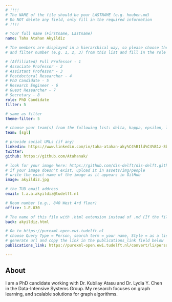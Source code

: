 ```yaml
---
# !!!!
# The NAME of the file should be your LASTNAME (e.g. houben.md)
# Do NOT delete any field, only fill in the required information
# !!!! 

# Your full name (Firstname, Lastname)
name: Taha Atahan Akyildiz

# The members are displayed in a hierarchical way, so please choose the role (e.g. Full Professor, Assistant Professor etc) 
# and filter number (e.g. 1, 2, 3) from this list and fill in the role and filter from below:

# (Affiliated) Full Professor - 1
# Associate Professor - 2
# Assistant Professor - 3
# Postdoctoral Researcher - 4
# PhD Candidate - 5
# Research Engineer - 6 
# Guest Researcher - 7
# Secretary - 8
role: PhD Candidate
filter: 5

# same as filter
theme-filter: 5

# choose your team(s) from the following list: delta, kappa, epsilon, lambda, cel
team: [sgl]

# provide social URLs (if any)
linkedin: https://www.linkedin.com/in/taha-atahan-aky%C4%B1ld%C4%B1z-8b2321123/
twitter: 
github: https://github.com/Atahanak/

# look for your image here: https://github.com/dis-delft/dis-delft.github.io/tree/master/assets/img/people 
# if your image doesn't exist, upload it in assets/img/people 
# write the exact name of the image as it appears in GitHub  
image: akyildiz.jpg

# the TUD email address
email: t.a.a.akyildiz@tudelft.nl

# Room number (e.g., 840 West 4rd floor)
office: 1.E.030

# The name of this file with .html extension instead of .md (If the filename is ionescu.md, the "back" field will be ionescu.html)
back: akyildiz.html

# Go to https://purexml-open.ewi.tudelft.nl 
# choose Query Type = Person, search term = your name, Style = as a list
# generate url and copy the link in the publications_link field below
publications_link: https://purexml-open.ewi.tudelft.nl/convert/li/persons/5a873e09-a978-4540-a5cb-820d86927fdb 

---
```


## About

I am a PhD candidate working with Dr. Kubilay Atasu and Dr. Lydia Y. Chen in the Data-Intensive Systems Group. My research focuses on graph learning, and scalable solutions for graph algorithms.



